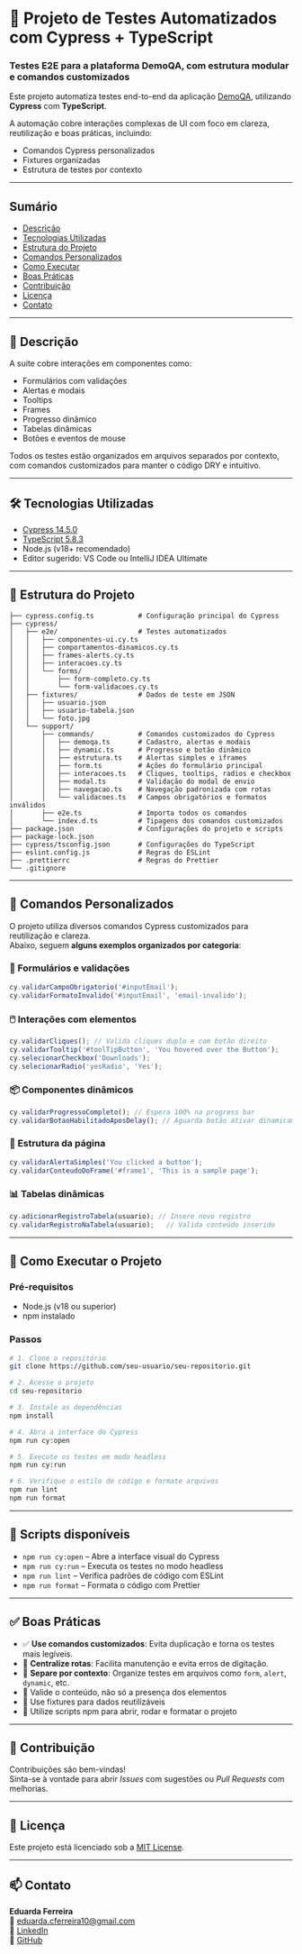 # 🚀 Projeto de Testes Automatizados com Cypress + TypeScript
### Testes E2E para a plataforma DemoQA, com estrutura modular e comandos customizados

Este projeto automatiza testes end-to-end da aplicação [DemoQA](https://demoqa.com), utilizando **Cypress** com **TypeScript**.

A automação cobre interações complexas de UI com foco em clareza, reutilização e boas práticas, incluindo:
- Comandos Cypress personalizados
- Fixtures organizadas
- Estrutura de testes por contexto

---

## Sumário
- [Descrição](#-descrição)
- [Tecnologias Utilizadas](#-tecnologias-utilizadas)
- [Estrutura do Projeto](#-estrutura-do-projeto)
- [Comandos Personalizados](#-comandos-personalizados)
- [Como Executar](#-como-executar-o-projeto)
- [Boas Práticas](#-boas-práticas)
- [Contribuição](#-contribuição)
- [Licença](#-licença)
- [Contato](#-contato)

---

## 📖 Descrição

A suíte cobre interações em componentes como:

- Formulários com validações
- Alertas e modais
- Tooltips
- Frames
- Progresso dinâmico
- Tabelas dinâmicas
- Botões e eventos de mouse

Todos os testes estão organizados em arquivos separados por contexto, com comandos customizados para manter o código DRY e intuitivo.

---

## 🛠️ Tecnologias Utilizadas

- [Cypress 14.5.0](https://www.cypress.io/)
- [TypeScript 5.8.3](https://www.typescriptlang.org/)
- Node.js (v18+ recomendado)
- Editor sugerido: VS Code ou IntelliJ IDEA Ultimate

---

## 📂 Estrutura do Projeto

```plaintext
├── cypress.config.ts           # Configuração principal do Cypress
├── cypress/
│   ├── e2e/                    # Testes automatizados
│   │   ├── componentes-ui.cy.ts
│   │   ├── comportamentos-dinamicos.cy.ts
│   │   ├── frames-alerts.cy.ts
│   │   ├── interacoes.cy.ts
│   │   └── forms/
│   │       ├── form-completo.cy.ts
│   │       └── form-validacoes.cy.ts
│   ├── fixtures/               # Dados de teste em JSON
│   │   ├── usuario.json
│   │   ├── usuario-tabela.json
│   │   └── foto.jpg
│   └── support/
│       ├── commands/           # Comandos customizados do Cypress
│       │   ├── demoqa.ts       # Cadastro, alertas e modais
│       │   ├── dynamic.ts      # Progresso e botão dinâmico
│       │   ├── estrutura.ts    # Alertas simples e iframes
│       │   ├── form.ts         # Ações do formulário principal
│       │   ├── interacoes.ts   # Cliques, tooltips, radios e checkbox
│       │   ├── modal.ts        # Validação do modal de envio
│       │   ├── navegacao.ts    # Navegação padronizada com rotas
│       │   └── validacoes.ts   # Campos obrigatórios e formatos inválidos
│       ├── e2e.ts              # Importa todos os comandos
│       └── index.d.ts          # Tipagens dos comandos customizados
├── package.json                # Configurações do projeto e scripts
├── package-lock.json
├── cypress/tsconfig.json       # Configurações do TypeScript
├── eslint.config.js            # Regras do ESLint
├── .prettierrc                 # Regras do Prettier
└── .gitignore
```

---

## 🧩 Comandos Personalizados
O projeto utiliza diversos comandos Cypress customizados para reutilização e clareza.  
Abaixo, seguem **alguns exemplos organizados por categoria**:
### 🔄 Formulários e validações

```ts
cy.validarCampoObrigatorio('#inputEmail');
cy.validarFormatoInvalido('#inputEmail', 'email-invalido');
```

### 🖱️ Interações com elementos

```ts
cy.validarCliques(); // Valida cliques duplo e com botão direito
cy.validarTooltip('#toolTipButton', 'You hovered over the Button');
cy.selecionarCheckbox('Downloads');
cy.selecionarRadio('yesRadio', 'Yes');
```

### 📦 Componentes dinâmicos

```ts
cy.validarProgressoCompleto(); // Espera 100% na progress bar
cy.validarBotaoHabilitadoAposDelay(); // Aguarda botão ativar dinamicamente
```

### 🧪 Estrutura da página

```ts
cy.validarAlertaSimples('You clicked a button');
cy.validarConteudoDoFrame('#frame1', 'This is a sample page');
```

### 📊 Tabelas dinâmicas

```ts
cy.adicionarRegistroTabela(usuario); // Insere novo registro
cy.validarRegistroNaTabela(usuario);   // Valida conteúdo inserido
```

---

## 🎯 Como Executar o Projeto

### Pré-requisitos

- Node.js (v18 ou superior)
- npm instalado

### Passos

```bash
# 1. Clone o repositório
git clone https://github.com/seu-usuario/seu-repositorio.git

# 2. Acesse o projeto
cd seu-repositorio

# 3. Instale as dependências
npm install

# 4. Abra a interface do Cypress
npm run cy:open

# 5. Execute os testes em modo headless
npm run cy:run

# 6. Verifique o estilo de código e formate arquivos
npm run lint
npm run format
```

---

## 📜 Scripts disponíveis

- `npm run cy:open` – Abre a interface visual do Cypress
- `npm run cy:run` – Executa os testes no modo headless
- `npm run lint` – Verifica padrões de código com ESLint
- `npm run format` – Formata o código com Prettier

---

## ✅ Boas Práticas

- ✅ **Use comandos customizados**: Evita duplicação e torna os testes mais legíveis.
- 🧱 **Centralize rotas**: Facilita manutenção e evita erros de digitação.
- 🧪 **Separe por contexto**: Organize testes em arquivos como `form`, `alert`, `dynamic`, etc.
- 🧪 Valide o conteúdo, não só a presença dos elementos
- 🔁 Use fixtures para dados reutilizáveis
- 🔁 Utilize scripts npm para abrir, rodar e formatar o projeto
---

## 🤝 Contribuição

Contribuições são bem-vindas!  
Sinta-se à vontade para abrir *Issues* com sugestões ou *Pull Requests* com melhorias.

---

## 📄 Licença

Este projeto está licenciado sob a [MIT License](LICENSE).

---
## 📫 Contato

**Eduarda Ferreira**  
📧 eduarda.cferreira10@gmail.com  
🔗 [LinkedIn](https://www.linkedin.com/in/eduarda-ferreira/)  
🐙 [GitHub](https://github.com/eduardacf)
